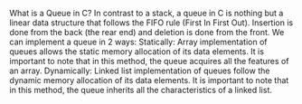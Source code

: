 What is a Queue in C?
In contrast to a stack, a queue in C is nothing but a linear data structure that follows the FIFO rule (First In First Out). Insertion is done from the back (the rear end) and deletion is done from the front.
We can implement a queue in 2 ways:
Statically: Array implementation of queues allows the static memory allocation of its data elements. It is important to note that in this method, the queue acquires all the features of an array.
Dynamically: Linked list implementation of queues follow the dynamic memory allocation of its data elements. It is important to note that in this method, the queue inherits all the characteristics of a linked list.
